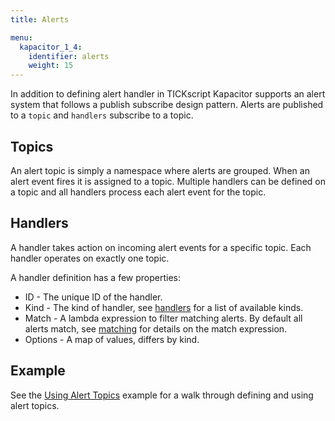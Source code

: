 ```yaml
---
title: Alerts

menu:
  kapacitor_1_4:
    identifier: alerts
    weight: 15
---
```



In addition to defining alert handler in TICKscript Kapacitor supports an alert system that follows a publish subscribe design pattern.
Alerts are published to a `topic` and `handlers` subscribe to a topic.

## Topics

An alert topic is simply a namespace where alerts are grouped.
When an alert event fires it is assigned to a topic.
Multiple handlers can be defined on a topic and all handlers process each alert event for the topic.

## Handlers

A handler takes action on incoming alert events for a specific topic.
Each handler operates on exactly one topic.

A handler definition has a few properties:

* ID - The unique ID of the handler.
* Kind - The kind of handler, see [handlers](./handlers) for a list of available kinds.
* Match - A lambda expression to filter matching alerts. By default all alerts match, see [matching](./match) for details on the match expression.
* Options - A map of values, differs by kind.

## Example

See the [Using Alert Topics](/kapacitor/v1.3/guides/using_alert_topics) example for a walk through defining and using alert topics.

